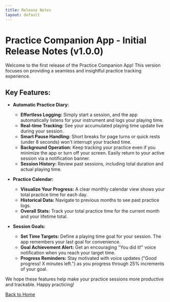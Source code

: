 ```yaml
---
title: Release Notes
layout: default
---
```


# Practice Companion App - Initial Release Notes (v1.0.0)

Welcome to the first release of the Practice Companion App! This version focuses on providing a seamless and insightful practice tracking experience.

## Key Features:

*   **Automatic Practice Diary:**
    *   **Effortless Logging:** Simply start a session, and the app automatically listens for your instrument and logs your playing time.
    *   **Real-time Tracking:** See your accumulated playing time update live during your session.
    *   **Smart Pause Handling:** Short breaks for page turns or quick rests (under 8 seconds) won't interrupt your tracked time.
    *   **Background Operation:** Keep tracking your practice even if you minimize the app or turn off your screen. Easily return to your active session via a notification banner.
    *   **Session History:** Review past sessions, including total duration and actual playing time.

*   **Practice Calendar:**
    *   **Visualize Your Progress:** A clear monthly calendar view shows your total practice time for each day.
    *   **Historical Data:** Navigate to previous months to see past practice logs.
    *   **Overall Stats:** Track your total practice time for the current month and your lifetime total.

*   **Session Goals:**
    *   **Set Time Targets:** Define a playing time goal for your session. The app remembers your last goal for convenience.
    *   **Goal Achievement Alert:** Get an encouraging "You did it!" voice notification when you reach your target time.
    *   **Progress Reminders:** Stay motivated with voice updates ("Good progress! X minutes left.") as you progress through 25% increments of your goal.

We hope these features help make your practice sessions more productive and trackable. Happy practicing!

[Back to Home](./README.md)